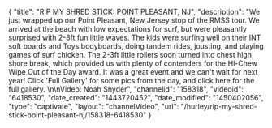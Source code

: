 {
    "title": "RIP MY SHRED STICK: POINT PLEASANT, NJ",
    "description": "We just wrapped up our Point Pleasant, New Jersey stop of the RMSS tour. We arrived at the beach with low expectations for surf, but were pleasantly surprised with 2-3ft fun little waves. The kids were surfing well on their INT soft boards and Toys bodyboards, doing tandem rides, jousting, and playing games of surf chicken. The 2-3ft little rollers soon turned into chest high shore break, which provided us with plenty of contenders for the Hi-Chew Wipe Out of the Day award. It was a great event and we can't wait for next year! Click 'Full Gallery' for some pics from the day, and click here for the full gallery. \n\nVideo: Noah Snyder",
    "channelid": "158318",
    "videoid": "6418530",
    "date_created": "1443720452",
    "date_modified": "1450402056",
    "type": "captivate",
    "layout": "channelVideo",
    "url": "\/hurley\/rip-my-shred-stick-point-pleasant-nj\/158318-6418530"
}
